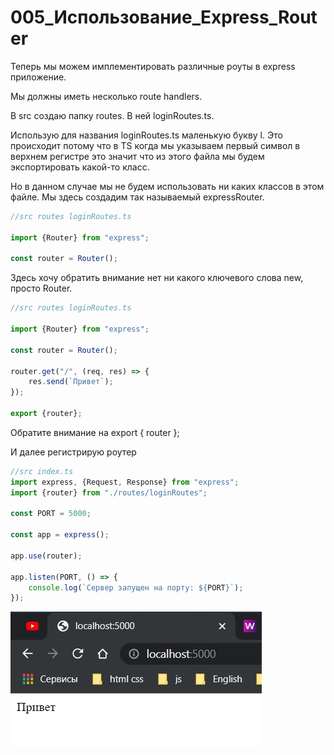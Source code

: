 # 005_Использование_Express_Router

Теперь мы можем имплементировать различные роуты в express приложение.

Мы должны иметь несколько route handlers.

В src создаю папку routes. В ней loginRoutes.ts.

Использую для названия loginRoutes.ts маленькую букву l. Это происходит потому что в TS когда мы указываем первый символ
в верхнем регистре это значит что из этого файла мы будем экспортировать какой-то класс.

Но в данном случае мы не будем использовать ни каких классов в этом файле. Мы здесь создадим так называемый
expressRouter.

```ts
//src routes loginRoutes.ts

import {Router} from "express";

const router = Router();

```

Здесь хочу обратить внимание нет ни какого ключевого слова new, просто Router.

```ts
//src routes loginRoutes.ts

import {Router} from "express";

const router = Router();

router.get("/", (req, res) => {
    res.send(`Привет`);
});

export {router};

```

Обратите внимание на export { router };

И далее регистрирую роутер

```ts
//src index.ts
import express, {Request, Response} from "express";
import {router} from "./routes/loginRoutes";

const PORT = 5000;

const app = express();

app.use(router);

app.listen(PORT, () => {
    console.log(`Сервер запущен на порту: ${PORT}`);
});

```

![](img/001.jpg)

